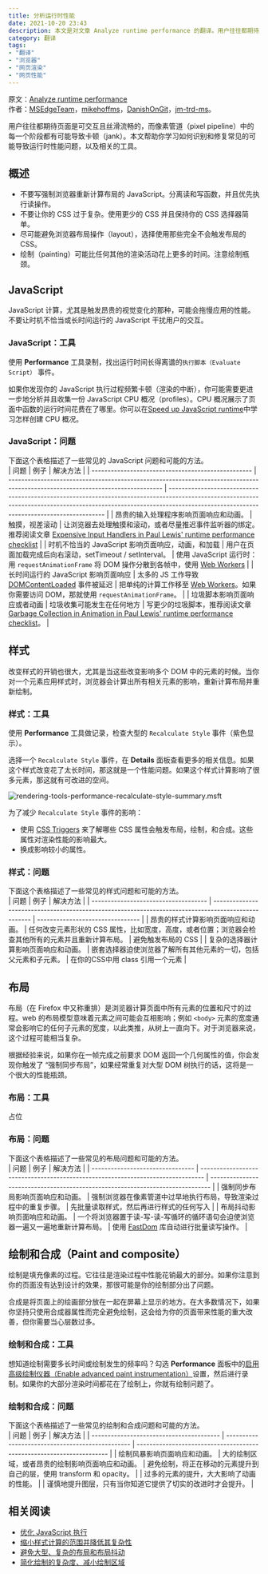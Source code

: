 ```yaml
---
title: 分析运行时性能
date: 2021-10-20 23:43
description: 本文是对文章 Analyze runtime performance 的翻译。用户往往都期待页面是可交互且丝滑流畅的，而像素管道（pixel pipeline）中的每一个阶段都有可能导致卡顿（jank）。本文帮助你学习如何识别和修复常见的可能导致运行时性能问题，以及相关的工具。
category: 翻译
tags:
- "翻译"
- "浏览器"
- "网页渲染"
- "网页性能"
---
```

原文：[Analyze runtime performance](https://docs.microsoft.com/en-us/microsoft-edge/devtools-guide-chromium/rendering-tools/)  
作者：[MSEdgeTeam](https://github.com/MSEdgeTeam)，[mikehoffms](https://github.com/mikehoffms)，[DanishOnGit](https://github.com/DanishOnGi)，[jm-trd-ms](https://github.com/jm-trd-ms)。

用户往往都期待页面是可交互且丝滑流畅的，而像素管道（pixel pipeline）中的每一个阶段都有可能导致卡顿（jank）。本文帮助你学习如何识别和修复常见的可能导致运行时性能问题，以及相关的工具。  

## 概述  
- 不要写强制浏览器重新计算布局的 JavaScript。分离读和写函数，并且优先执行读操作。  
- 不要让你的 CSS 过于复杂。使用更少的 CSS 并且保持你的 CSS 选择器简单。  
- 尽可能避免浏览器布局操作（layout），选择使用那些完全不会触发布局的 CSS。  
- 绘制（painting）可能比任何其他的渲染活动花上更多的时间。注意绘制瓶颈。  

## JavaScript  
JavaScript 计算，尤其是触发昂贵的视觉变化的那种，可能会拖慢应用的性能。不要让时机不恰当或长时间运行的 JavaScript 干扰用户的交互。  

### JavaScript：工具  
使用 **Performance** 工具录制，找出运行时间长得离谱的```执行脚本（Evaluate Script）``` 事件。  

如果你发现你的 JavaScript 执行过程频繁卡顿（渲染的中断），你可能需要更进一步地分析并且收集一份 JavaScript CPU 概况（profiles）。CPU 概况展示了页面中函数的运行时间花费在了哪里。你可以在[Speed up JavaScript runtime](https://docs.microsoft.com/en-us/microsoft-edge/devtools-guide-chromium/rendering-tools/js-runtime)中学习怎样创建 CPU 概况。  

### JavaScript：问题  
下面这个表格描述了一些常见的 JavaScript 问题和可能的方法。  
| 问题                                               | 例子                                                                                                                           | 解决方法                                                                                                                                                                                                               |
| -------------------------------------------------- | ------------------------------------------------------------------------------------------------------------------------------ | ---------------------------------------------------------------------------------------------------------------------------------------------------------------------------------------------------------------------- |
| 昂贵的输入处理程序影响页面响应和动画。             | 触摸，视差滚动                                                                                                                 | 让浏览器去处理触摸和滚动，或者尽量推迟事件监听器的绑定。 推荐阅读文章 [Expensive Input Handlers in Paul Lewis' runtime performance checklist](https://calendar.perfplanet.com/2013/the-runtime-performance-checklist/) |
| 时机不恰当的 JavaScript 影响页面响应，动画，和加载 | 用户在页面加载完成后向右滚动，setTimeout / setInterval。                                                                       | 使用 JavaScript 运行时：用 ```requestAnimationFrame``` 将 DOM 操作分散到各帧中，使用 [Web Workers](https://developer.mozilla.org/docs/Web/API/Web_Workers_API/Using_web_workers)                                       |
| 长时间运行的 JavaScript 影响页面响应               | 太多的 JS 工作导致 [DOMContentLoaded](https://developer.mozilla.org/docs/Web/API/Web_Workers_API/Using_web_workers) 事件被延迟 | 把单纯的计算工作移至 [Web Workers](https://developer.mozilla.org/docs/Web/API/Web_Workers_API/Using_web_workers)。如果你需要访问 DOM，那就使用 ```requestAnimationFrame```。                                           |
| 垃圾脚本影响页面响应或者动画                       | 垃圾收集可能发生在任何地方                                                                                                     | 写更少的垃圾脚本，推荐阅读文章 [Garbage Collection in Animation in Paul Lewis' runtime performance checklist](https://calendar.perfplanet.com/2013/the-runtime-performance-checklist/)。                               |

## 样式  
改变样式的开销也很大，尤其是当这些改变影响多个 DOM 中的元素的时候。当你对一个元素应用样式时，浏览器会计算出所有相关元素的影响，重新计算布局并重新绘制。  

### 样式：工具  
使用 **Performance** 工具做记录，检查大型的 ```Recalculate Style``` 事件（紫色显示）。  

选择一个 ```Recalculate Style``` 事件，在 **Details** 面板查看更多的相关信息。如果这个样式改变花了太长时间，那这就是一个性能问题。如果这个样式计算影响了很多元素，那这就有可改进的空间。  

![rendering-tools-performance-recalculate-style-summary.msft](https://bl3301files.storage.live.com/y4mTIdlYB-BTSXaD6MhNEs7LRC7rz5VfuTrzrJtxeLj5D5FZLaDdeEJ3EnIwmEVHsNYVkZjUsKMiN1GBEorwe2CufY07LpTcytPlWKaHD34NLRIEaC8DyrNa_2_DOnu16fAfXj_8XwpuhqpweHJdCo1gcQU1Skn8nue-Rib8dk6j3xKC-08L4VrH6o6wlwjlPVk?width=1862&height=1078&cropmode=none)  

为了减少 ```Recalculate Style``` 事件的影响：  
- 使用 [CSS Triggers](https://csstriggers.com/) 来了解哪些 CSS 属性会触发布局，绘制，和合成。这些属性对渲染性能的影响最大。
- 换成影响较小的属性。  

### 样式：问题  
下面这个表格描述了一些常见的样式问题和可能的方法。  
| 问题                                 | 例子                                                                                                | 解决方法                         |
| ------------------------------------ | --------------------------------------------------------------------------------------------------- | -------------------------------- |
| 昂贵的样式计算影响页面响应和动画。   | 任何改变元素形状的 CSS 属性，比如宽度，高度，或者位置；浏览器会检查其他所有的元素并且重新计算布局。 | 避免触发布局的 CSS               |
| 复杂的选择器计算影响页面响应和动画。 | 嵌套选择器迫使浏览器了解所有其他元素的一切，包括父元素和子元素。                                    | 在你的CSS中用 class 引用一个元素 |

## 布局  
布局（在 Firefox 中又称重排）是浏览器计算页面中所有元素的位置和尺寸的过程。web 的布局模型意味着元素之间可能会互相影响；例如 ```<body>``` 元素的宽度通常会影响它的任何子元素的宽度，以此类推，从树上一直向下。对于浏览器来说，这个过程可能相当复杂。  

根据经验来说，如果你在一帧完成之前要求 DOM 返回一个几何属性的值，你会发现你触发了 “强制同步布局”，如果经常重复对大型 DOM 树执行的话，这将是一个很大的性能瓶颈。  

### 布局：工具  
占位

### 布局：问题  
下面这个表格描述了一些常见的布局问题和可能的方法。  
| 问题                             | 例子                                                                            | 解决方法                                                                       |
| -------------------------------- | ------------------------------------------------------------------------------- | ------------------------------------------------------------------------------ |
| 强制同步布局影响页面响应和动画。 | 强制浏览器在像素管道中过早地执行布局，导致渲染过程中的重复步骤。                | 先批量读取样式，然后再进行样式的任何写入                                       |
| 布局抖动影响页面响应和动画。     | 一个将浏览器置于读-写-读-写循环的循环语句会迫使浏览器一遍又一遍地重新计算布局。 | 使用 [FastDom](https://github.com/wilsonpage/fastdom) 库自动进行批量读写操作。 |

## 绘制和合成（Paint and composite）  
绘制是填充像素的过程。它往往是渲染过程中性能花销最大的部分。如果你注意到你的页面没有达到设计的效果，那很可能是你的绘制部分出了问题。  

合成是将页面上的绘画部分放在一起在屏幕上显示的地方。在大多数情况下，如果你坚持只使用合成器属性而完全避免绘制，这会给为你的页面带来性能的重大改善，但你需要当心层数过多。  

### 绘制和合成：工具  
想知道绘制需要多长时间或绘制发生的频率吗？勾选 **Performance** 面板中的[启用高级绘制仪器（Enable advanced paint instrumentation）](https://docs.microsoft.com/en-us/microsoft-edge/devtools-guide-chromium/evaluate-performance/reference#turn-on-advanced-paint-instrumentation)设置，然后进行录制。如果你的大部分渲染时间都花在了绘制上，你就有绘制问题了。

### 绘制和合成：问题  
下面这个表格描述了一些常见的绘制和合成问题和可能的方法。  
| 问题                                     | 例子                                             | 解决方法                                                              |
| ---------------------------------------- | ------------------------------------------------ | --------------------------------------------------------------------- |
| 绘制风暴影响页面响应和动画。             | 大的绘制区域，或者昂贵的绘制影响页面响应和动画。 | 避免绘制，将正在移动的元素提升到自己的层，使用 transform 和 opacity。 |
| 过多的元素的提升，大大影响了动画的性能。 |                                                  | 谨慎地提升图层，只有当你知道它提供了切实的改进时才会提升。            |

## 相关阅读  
- [优化 JavaScript 执行](https://developers.google.com/web/fundamentals/performance/rendering/optimize-javascript-execution)
- [缩小样式计算的范围并降低其复杂性](https://developers.google.com/web/fundamentals/performance/rendering/reduce-the-scope-and-complexity-of-style-calculations)
- [避免大型、复杂的布局和布局抖动](https://developers.google.com/web/fundamentals/performance/rendering/avoid-large-complex-layouts-and-layout-thrashing)
- [简化绘制的复杂度、减小绘制区域](https://developers.google.com/web/fundamentals/performance/rendering/simplify-paint-complexity-and-reduce-paint-areas)